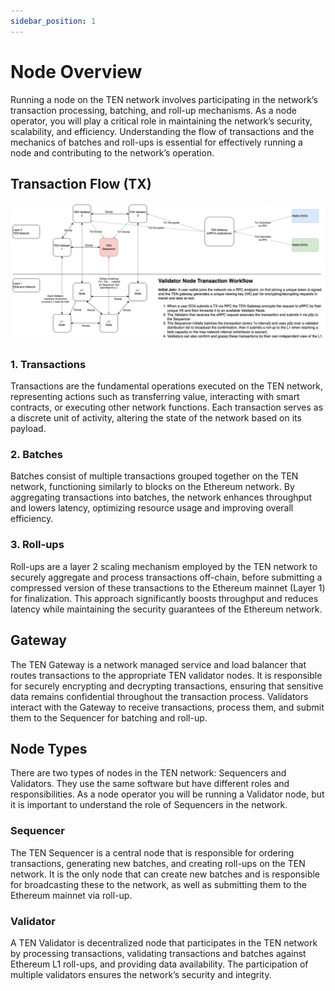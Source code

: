 ```yaml
---
sidebar_position: 1
---
```

# Node Overview
Running a node on the TEN network involves participating in the network’s transaction processing, batching, and roll-up mechanisms. As a node operator, you will play a critical role in maintaining the network’s security, scalability, and efficiency. Understanding the flow of transactions and the mechanics of batches and roll-ups is essential for effectively running a node and contributing to the network’s operation.


## Transaction Flow (TX)
![TEN Validator Flow](../../assets/TEN-validator-flow.png)

### 1. Transactions
Transactions are the fundamental operations executed on the TEN network, representing actions such as transferring value, interacting with smart contracts, or executing other network functions. Each transaction serves as a discrete unit of activity, altering the state of the network based on its payload.

### 2. Batches
Batches consist of multiple transactions grouped together on the TEN network, functioning similarly to blocks on the Ethereum network. By aggregating transactions into batches, the network enhances throughput and lowers latency, optimizing resource usage and improving overall efficiency.

### 3. Roll-ups
Roll-ups are a layer 2 scaling mechanism employed by the TEN network to securely aggregate and process transactions off-chain, before submitting a compressed version of these transactions to the Ethereum mainnet (Layer 1) for finalization. This approach significantly boosts throughput and reduces latency while maintaining the security guarantees of the Ethereum network.

## Gateway
The TEN Gateway is a network managed service and load balancer that routes transactions to the appropriate TEN validator nodes. It is responsible for securely encrypting and decrypting transactions, ensuring that sensitive data remains confidential throughout the transaction process. Validators interact with the Gateway to receive transactions, process them, and submit them to the Sequencer for batching and roll-up.

## Node Types
There are two types of nodes in the TEN network: Sequencers and Validators. They use the same software but have different roles and responsibilities. As a node operator you will be running a Validator node, but it is important to understand the role of Sequencers in the network.

### Sequencer
The TEN Sequencer is a central node that is responsible for ordering transactions, generating new batches, and creating roll-ups on the TEN network. It is the only node that can create new batches and is responsible for broadcasting these to the network, as well as submitting them to the Ethereum mainnet via roll-up.


### Validator
A TEN Validator is decentralized node that participates in the TEN network by processing transactions, validating transactions and batches against Ethereum L1 roll-ups, and providing data availability. The participation of multiple validators ensures the network’s security and integrity.


